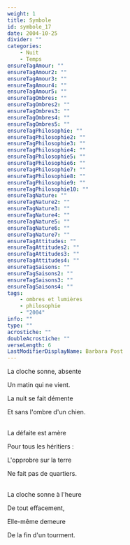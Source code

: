 ```yaml
---
weight: 1
title: Symbole
id: symbole_17
date: 2004-10-25
divider: ""
categories:
    - Nuit
    - Temps
ensureTagAmour: ""
ensureTagAmour2: ""
ensureTagAmour3: ""
ensureTagAmour4: ""
ensureTagAmour5: ""
ensureTagOmbres: ""
ensureTagOmbres2: ""
ensureTagOmbres3: ""
ensureTagOmbres4: ""
ensureTagOmbres5: ""
ensureTagPhilosophie: ""
ensureTagPhilosophie2: ""
ensureTagPhilosophie3: ""
ensureTagPhilosophie4: ""
ensureTagPhilosophie5: ""
ensureTagPhilosophie6: ""
ensureTagPhilosophie7: ""
ensureTagPhilosophie8: ""
ensureTagPhilosophie9: ""
ensureTagPhilosophie10: ""
ensureTagNature: ""
ensureTagNature2: ""
ensureTagNature3: ""
ensureTagNature4: ""
ensureTagNature5: ""
ensureTagNature6: ""
ensureTagNature7: ""
ensureTagAttitudes: ""
ensureTagAttitudes2: ""
ensureTagAttitudes3: ""
ensureTagAttitudes4: ""
ensureTagSaisons: ""
ensureTagSaisons2: ""
ensureTagSaisons3: ""
ensureTagSaisons4: ""
tags:
    - ombres et lumières
    - philosophie
    - "2004"
info: ""
type: ""
acrostiche: ""
doubleAcrostiche: ""
verseLength: 6
LastModifierDisplayName: Barbara Post
---
```

La cloche sonne, absente

Un matin qui ne vient.

La nuit se fait démente

Et sans l'ombre d'un chien.

 \
La défaite est amère

Pour tous les héritiers :

L'opprobre sur la terre

Ne fait pas de quartiers.

\
La cloche sonne à l'heure

De tout effacement,

Elle-même demeure

De la fin d'un tourment.
